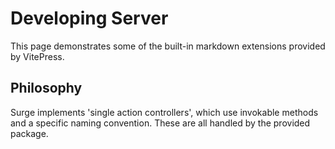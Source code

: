 # Developing Server

This page demonstrates some of the built-in markdown extensions provided by VitePress.

## Philosophy

Surge implements 'single action controllers', which use invokable methods and a specific naming convention. These are all handled by the provided package.